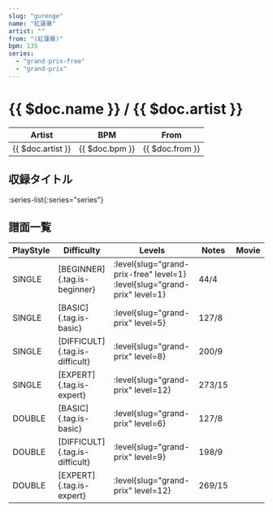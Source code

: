 ```yaml
---
slug: "gurenge"
name: "紅蓮華"
artist: ""
from: "(紅蓮華)"
bpm: 135
series:
  - "grand-prix-free"
  - "grand-prix"
---
```


# {{ $doc.name }} / {{ $doc.artist }}

|Artist|BPM|From|
|------|---|----|
|{{ $doc.artist }}|{{ $doc.bpm }}|{{ $doc.from }}|

## 収録タイトル

:series-list{:series="series"}

## 譜面一覧

|PlayStyle|Difficulty|Levels|Notes|Movie|
|---------|----------|------|-----|-----|
|SINGLE|[BEGINNER]{.tag.is-beginner}|<div class="field is-grouped is-grouped-multiline"> :level{slug="grand-prix-free" level=1} :level{slug="grand-prix" level=1}</div>|44/4||
|SINGLE|[BASIC]{.tag.is-basic}|<div class="field is-grouped is-grouped-multiline"> :level{slug="grand-prix" level=5}</div>|127/8||
|SINGLE|[DIFFICULT]{.tag.is-difficult}|<div class="field is-grouped is-grouped-multiline"> :level{slug="grand-prix" level=8}</div>|200/9||
|SINGLE|[EXPERT]{.tag.is-expert}|<div class="field is-grouped is-grouped-multiline"> :level{slug="grand-prix" level=12}</div>|273/15||
|DOUBLE|[BASIC]{.tag.is-basic}|<div class="field is-grouped is-grouped-multiline"> :level{slug="grand-prix" level=6}</div>|127/8||
|DOUBLE|[DIFFICULT]{.tag.is-difficult}|<div class="field is-grouped is-grouped-multiline"> :level{slug="grand-prix" level=9}</div>|198/9||
|DOUBLE|[EXPERT]{.tag.is-expert}|<div class="field is-grouped is-grouped-multiline"> :level{slug="grand-prix" level=12}</div>|269/15||
